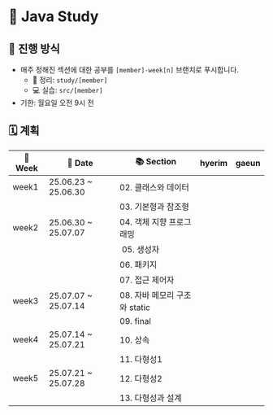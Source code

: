 # 📘 Java Study

## 🔎 진행 방식
- 매주 정해진 섹션에 대한 공부를 `[member]-week[n]` 브랜치로 푸시합니다.
    - 📝 정리: `study/[member]`
    - 💻 실습: `src/[member]`
- 기한: 월요일 오전 9시 전 

## 🗓️ 계획

| 📅 Week | 📆 Date             | 📚 Section            | hyerim | gaeun |
|---------|---------------------|-----------------------|--------|-------|
| week1   | 25.06.23 ~ 25.06.30 | 02. 클래스와 데이터          |        |       |
|         |                     | 03. 기본형과 참조형          |        |       |
| week2   | 25.06.30 ~ 25.07.07 | 04. 객체 지향 프로그래밍       |        |       |
|         |                     | ️ 05. 생성자             |        |       |
|         |                     | 06. 패키지               |        |       |
|         |                     | 07. 접근 제어자            |        |       |
| week3   | 25.07.07 ~ 25.07.14 | 08. 자바 메모리 구조와 static |        |       |
|         |                     | 09. final             |        |       |
| week4   | 25.07.14 ~ 25.07.21 | 10. 상속                |        |       |
|         |                     | 11. 다형성1              |        |       |
| week5   | 25.07.21 ~ 25.07.28 | 12. 다형성2              |        |       |
|         |                     | 13. 다형성과 설계           |        |       |
